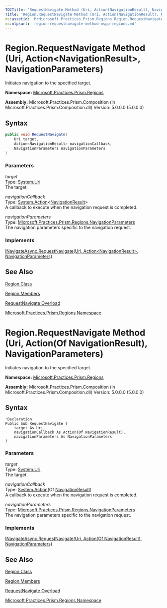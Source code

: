 ```yaml
---
TOCTitle: 'RequestNavigate Method (Uri, Action(NavigationResult), NavigationParameters)'
Title: 'Region.RequestNavigate Method (Uri, Action(NavigationResult), NavigationParameters) (Microsoft.Practices.Prism.Regions)'
ms:assetid: 'M:Microsoft.Practices.Prism.Regions.Region.RequestNavigate(System.Uri,System.Action{Microsoft.Practices.Prism.Regions.NavigationResult},Microsoft.Practices.Prism.Regions.NavigationParameters)'
ms:mtpsurl: 'region-requestnavigate-method-mspp-regions.md'
---
```




# Region.RequestNavigate Method (Uri, Action&lt;NavigationResult&gt;, NavigationParameters)

Initiates navigation to the specified target.

**Namespace:** [Microsoft.Practices.Prism.Regions](https://msdn.microsoft.com/en-us/library/microsoft.practices.prism.regions(v=pandp.50))

**Assembly:** Microsoft.Practices.Prism.Composition (in Microsoft.Practices.Prism.Composition.dll) Version: 5.0.0.0 (5.0.0.0)

## Syntax

```C#
public void RequestNavigate(
	Uri target,
	Action<NavigationResult> navigationCallback,
	NavigationParameters navigationParameters
)
```

### Parameters

*target*  
Type: [System.Uri](http://msdn.microsoft.com/en-us/library/txt7706a)<br/>
The target.

*navigationCallback*<br/>
Type: [System.Action](http://msdn.microsoft.com/en-us/library/018hxwa8)&lt;[NavigationResult](https://msdn.microsoft.com/library/microsoft.practices.prism.regions.navigationresult)&gt;<br/>
A callback to execute when the navigation request is completed.

*navigationParameters*  
Type: [Microsoft.Practices.Prism.Regions.NavigationParameters](https://msdn.microsoft.com/library/microsoft.practices.prism.regions.navigationparameters)<br/>
The navigation parameters specific to the navigation request.

### Implements

[INavigateAsync.RequestNavigate(Uri, Action&lt;NavigationResult&gt;, NavigationParameters)](https://msdn.microsoft.com/en-us/library/dn736274(v=pandp.50))

## See Also

[Region Class](https://msdn.microsoft.com/en-us/library/microsoft.practices.prism.regions.region(v=pandp.50))

[Region Members](https://msdn.microsoft.com/en-us/library/microsoft.practices.prism.regions.region_members(v=pandp.50))

[RequestNavigate Overload](https://msdn.microsoft.com/en-us/library/microsoft.practices.prism.regions.region.requestnavigate(v=pandp.50))

[Microsoft.Practices.Prism.Regions Namespace](https://msdn.microsoft.com/en-us/library/microsoft.practices.prism.regions(v=pandp.50))


# Region.RequestNavigate Method (Uri, Action(Of NavigationResult), NavigationParameters)

Initiates navigation to the specified target.

**Namespace:** [Microsoft.Practices.Prism.Regions](https://msdn.microsoft.com/en-us/library/microsoft.practices.prism.regions(v=pandp.50))

**Assembly:** Microsoft.Practices.Prism.Composition (in Microsoft.Practices.Prism.Composition.dll) Version: 5.0.0.0 (5.0.0.0)

## Syntax

```VB
'Declaration
Public Sub RequestNavigate ( 
	target As Uri,
	navigationCallback As Action(Of NavigationResult),
	navigationParameters As NavigationParameters
)
```

### Parameters

*target*  
Type: [System.Uri](http://msdn.microsoft.com/en-us/library/txt7706a)<br/>
The target.

*navigationCallback*<br/>
Type: [System.Action](http://msdn.microsoft.com/en-us/library/018hxwa8)(Of [NavigationResult](https://msdn.microsoft.com/library/microsoft.practices.prism.regions.navigationresult))<br/>
A callback to execute when the navigation request is completed.

*navigationParameters*  
Type: [Microsoft.Practices.Prism.Regions.NavigationParameters](https://msdn.microsoft.com/library/microsoft.practices.prism.regions.navigationparameters)<br/>
The navigation parameters specific to the navigation request.

### Implements

[INavigateAsync.RequestNavigate(Uri, Action(Of NavigationResult), NavigationParameters)](https://msdn.microsoft.com/en-us/library/dn736274(v=pandp.50))

## See Also

[Region Class](https://msdn.microsoft.com/en-us/library/microsoft.practices.prism.regions.region(v=pandp.50))

[Region Members](https://msdn.microsoft.com/en-us/library/microsoft.practices.prism.regions.region_members(v=pandp.50))

[RequestNavigate Overload](https://msdn.microsoft.com/en-us/library/microsoft.practices.prism.regions.region.requestnavigate(v=pandp.50))

[Microsoft.Practices.Prism.Regions Namespace](https://msdn.microsoft.com/en-us/library/microsoft.practices.prism.regions(v=pandp.50))
